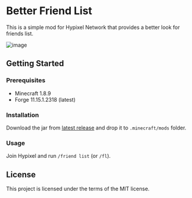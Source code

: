 # Better Friend List

This is a simple mod for Hypixel Network that provides a better look for friends list.

![image](https://user-images.githubusercontent.com/34678047/117679381-e50f0e00-b1b8-11eb-89dc-d466c9ccbf84.png)

## Getting Started

### Prerequisites

* Minecraft 1.8.9
* Forge 11.15.1.2318 (latest)

### Installation

Download the jar from [latest release](https://github.com/mdashlw/better-friend-list/releases/latest) and drop it to `.minecraft/mods` folder.

### Usage

Join Hypixel and run `/friend list` (or `/fl`).

## License

This project is licensed under the terms of the MIT license.
